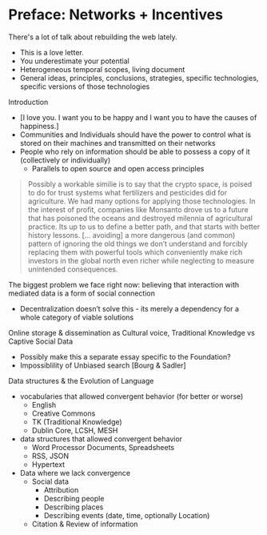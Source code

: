 # Preface: Networks + Incentives

There's a lot of talk about rebuilding the web lately.
* This is a love letter.
* You underestimate your potential
* Heterogeneous temporal scopes, living document
* General ideas, principles, conclusions, strategies,  specific technologies, specific versions of those technologies

Introduction
* [I love you. I want you to be happy and I want you to have the causes of happiness.]
* Communities and Individuals should have the power to control what is stored on their machines and transmitted on their networks
* People who rely on information should be able to possess a copy of it (collectively or individually)
    * Parallels to open source and open access principles

> Possibly a workable similie is to say that the crypto space, is poised to do for trust systems what fertilizers and pesticides did for agriculture. We had many options for applying those technologies. In the interest of profit, companies like Monsanto drove us to a future that has poisoned the oceans and destroyed milennia of agricultural practice. Its up to us to define a better path, and that starts with better history lessons.  [... avoiding] a more dangerous (and common) pattern of ignoring the old things we don’t understand and forcibly replacing them with powerful tools which conveniently make rich investors in the global north even richer while neglecting to measure unintended consequences.

The biggest problem we face right now: believing that interaction with mediated data is a form of social connection
* Decentralization doesn’t solve this - its merely a dependency for a whole category of viable solutions

Online storage & dissemination as Cultural voice, Traditional Knowledge vs Captive Social Data
* Possibly make this a separate essay specific to the Foundation?
* Impossiblility of Unbiased search [Bourg & Sadler]

Data structures & the Evolution of Language
*  vocabularies that allowed convergent behavior (for better or worse)
    * English
    * Creative Commons
    * TK (Traditional Knowledge)
    * Dublin Core, LCSH, MESH
* data structures that allowed convergent behavior
    * Word Processor Documents, Spreadsheets
    * RSS, JSON
    * Hypertext
* Data where we lack convergence
    * Social data
        * Attribution
        * Describing people
        * Describing places
        * Describing events (date, time, optionally Location)
    * Citation & Review of information

